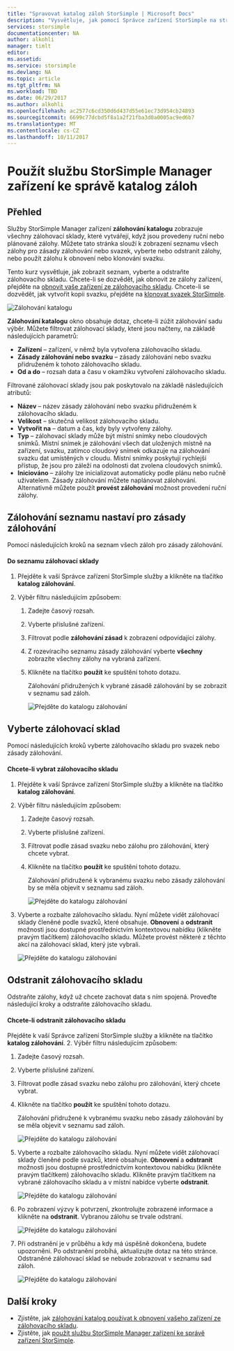 ```yaml
---
title: "Spravovat katalog záloh StorSimple | Microsoft Docs"
description: "Vysvětluje, jak pomocí Správce zařízení StorSimple na stránce Katalog zálohování seznamu, vyberte a odstraňte zálohovací sklady."
services: storsimple
documentationcenter: NA
author: alkohli
manager: timlt
editor: 
ms.assetid: 
ms.service: storsimple
ms.devlang: NA
ms.topic: article
ms.tgt_pltfrm: NA
ms.workload: TBD
ms.date: 06/29/2017
ms.author: alkohli
ms.openlocfilehash: ac2577c6cd350d6d437d55e61ec73d954cb24893
ms.sourcegitcommit: 6699c77dcbd5f8a1a2f21fba3d0a0005ac9ed6b7
ms.translationtype: MT
ms.contentlocale: cs-CZ
ms.lasthandoff: 10/11/2017
---
```

# <a name="use-the-storsimple-device-manager-service-to-manage-your-backup-catalog"></a>Použít službu StorSimple Manager zařízení ke správě katalog záloh
## <a name="overview"></a>Přehled
Služby StorSimple Manager zařízení **zálohování katalogu** zobrazuje všechny zálohovací sklady, které vytvářejí, když jsou provedeny ruční nebo plánované zálohy. Můžete tato stránka slouží k zobrazení seznamu všech zálohy pro zásady zálohování nebo svazek, vyberte nebo odstranit zálohy, nebo použít zálohu k obnovení nebo klonování svazku.

Tento kurz vysvětluje, jak zobrazit seznam, vyberte a odstraňte zálohovacího skladu. Chcete-li se dozvědět, jak obnovit ze zálohy zařízení, přejděte na [obnovit vaše zařízení ze zálohovacího skladu](storsimple-8000-restore-from-backup-set-u2.md). Chcete-li se dozvědět, jak vytvořit kopii svazku, přejděte na [klonovat svazek StorSimple](storsimple-8000-clone-volume-u2.md).

![Zálohování katalogu](./media/storsimple-8000-manage-backup-catalog/bucatalog.png) 

**Zálohování katalogu** okno obsahuje dotaz, chcete-li zúžit zálohování sadu výběr. Můžete filtrovat zálohovací sklady, které jsou načteny, na základě následujících parametrů:

* **Zařízení** – zařízení, v němž byla vytvořena zálohovacího skladu.
* **Zásady zálohování nebo svazku** – zásady zálohování nebo svazku přidruženém k tohoto zálohovacího skladu.
* **Od a do** – rozsah data a času v okamžiku vytvoření zálohovacího skladu.

Filtrované zálohovací sklady jsou pak poskytovalo na základě následujících atributů:

* **Název** – název zásady zálohování nebo svazku přidruženém k zálohovacího skladu.
* **Velikost** – skutečná velikost zálohovacího skladu.
* **Vytvořit na** – datum a čas, kdy byly vytvořeny zálohy. 
* **Typ** – zálohovací sklady může být místní snímky nebo cloudových snímků. Místní snímek je zálohování všech dat uložených místně na zařízení, svazku, zatímco cloudový snímek odkazuje na zálohování svazku dat umístěných v cloudu. Místní snímky poskytují rychlejší přístup, že jsou pro záleží na odolnosti dat zvolena cloudových snímků.
* **Iniciováno** – zálohy lze inicializovat automaticky podle plánu nebo ručně uživatelem. Zásady zálohování můžete naplánovat zálohování. Alternativně můžete použít **provést zálohování** možnost provedení ruční zálohy.

## <a name="list-backup-sets-for-a-backup-policy"></a>Zálohování seznamu nastaví pro zásady zálohování
Pomocí následujících kroků na seznam všech záloh pro zásady zálohování.

#### <a name="to-list-backup-sets"></a>Do seznamu zálohovací sklady
1. Přejděte k vaší Správce zařízení StorSimple služby a klikněte na tlačítko **katalog zálohování**.

2. Výběr filtru následujícím způsobem:
   
   1. Zadejte časový rozsah.
   2. Vyberte příslušné zařízení.
   3. Filtrovat podle **zálohování zásad** k zobrazení odpovídající zálohy.
   3. Z rozevíracího seznamu zásady zálohování vyberte **všechny** zobrazíte všechny zálohy na vybraná zařízení.
   4. Klikněte na tlačítko **použít** ke spuštění tohoto dotazu.
      
      Zálohování přidružených k vybrané zásadě zálohování by se zobrazit v seznamu sad záloh.

      ![Přejděte do katalogu zálohování](./media/storsimple-8000-manage-backup-catalog/bucatalog1.png)

## <a name="select-a-backup-set"></a>Vyberte zálohovací sklad
Pomocí následujících kroků vyberte zálohovacího skladu pro svazek nebo zásady zálohování.

#### <a name="to-select-a-backup-set"></a>Chcete-li vybrat zálohovacího skladu
1. Přejděte k vaší Správce zařízení StorSimple služby a klikněte na tlačítko **katalog zálohování**.
2. Výběr filtru následujícím způsobem:
   
   1. Zadejte časový rozsah. 
   2. Vyberte příslušné zařízení. 
   3. Filtrovat podle zásad svazku nebo zálohu pro zálohování, který chcete vybrat.
   4. Klikněte na tlačítko **použít** ke spuštění tohoto dotazu.
      
      Zálohování přidružené k vybranému svazku nebo zásady zálohování by se měla objevit v seznamu sad záloh.

      ![Přejděte do katalogu zálohování](./media/storsimple-8000-manage-backup-catalog/bucatalog1.png)

3. Vyberte a rozbalte zálohovacího skladu. Nyní můžete vidět zálohovací sklady členěné podle svazků, které obsahuje. **Obnovení** a **odstranit** možnosti jsou dostupné prostřednictvím kontextovou nabídku (klikněte pravým tlačítkem) zálohovacího skladu. Můžete provést některé z těchto akcí na zálohovací sklad, který jste vybrali.

    ![Přejděte do katalogu zálohování](./media/storsimple-8000-manage-backup-catalog/bucatalog2.png)

## <a name="delete-a-backup-set"></a>Odstranit zálohovacího skladu
Odstraňte zálohy, když už chcete zachovat data s ním spojená. Proveďte následující kroky a odstraňte zálohovacího skladu.

#### <a name="to-delete-a-backup-set"></a>Chcete-li odstranit zálohovacího skladu
 Přejděte k vaší Správce zařízení StorSimple služby a klikněte na tlačítko **katalog zálohování**.
2. Výběr filtru následujícím způsobem:
   
   1. Zadejte časový rozsah. 
   2. Vyberte příslušné zařízení. 
   3. Filtrovat podle zásad svazku nebo zálohu pro zálohování, který chcete vybrat.
   4. Klikněte na tlačítko **použít** ke spuštění tohoto dotazu.
      
      Zálohování přidružené k vybranému svazku nebo zásady zálohování by se měla objevit v seznamu sad záloh.

      ![Přejděte do katalogu zálohování](./media/storsimple-8000-manage-backup-catalog/bucatalog1.png)

3. Vyberte a rozbalte zálohovacího skladu. Nyní můžete vidět zálohovací sklady členěné podle svazků, které obsahuje. **Obnovení** a **odstranit** možnosti jsou dostupné prostřednictvím kontextovou nabídku (klikněte pravým tlačítkem) zálohovacího skladu. Klikněte pravým tlačítkem na vybrané zálohovacího skladu a v místní nabídce vyberte **odstranit**.

    ![Přejděte do katalogu zálohování](./media/storsimple-8000-manage-backup-catalog/bucatalog3.png)

4. Po zobrazení výzvy k potvrzení, zkontrolujte zobrazené informace a klikněte na **odstranit**. Vybranou zálohu se trvale odstraní.

    ![Přejděte do katalogu zálohování](./media/storsimple-8000-manage-backup-catalog/bucatalog4.png)  

5. Při odstranění je v průběhu a kdy má úspěšně dokončena, budete upozorněni. Po odstranění probíhá, aktualizujte dotaz na této stránce. Odstraněné zálohovací sklad se nebude zobrazovat v seznamu sad záloh.

    ![Přejděte do katalogu zálohování](./media/storsimple-8000-manage-backup-catalog/bucatalog7.png)

## <a name="next-steps"></a>Další kroky
* Zjistěte, jak [zálohování katalog používat k obnovení vašeho zařízení ze zálohovacího skladu](storsimple-8000-restore-from-backup-set-u2.md).
* Zjistěte, jak [použít službu StorSimple Manager zařízení ke správě zařízení StorSimple](storsimple-8000-manager-service-administration.md).

